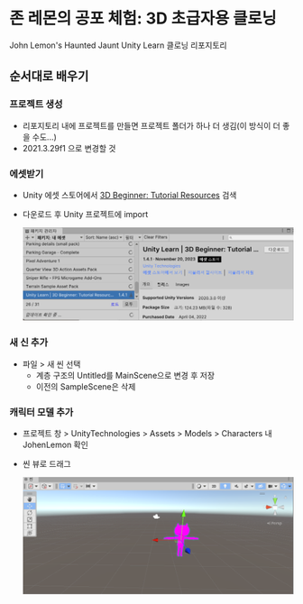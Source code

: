 # 존 레몬의 공포 체험: 3D 초급자용 클로닝
John Lemon's Haunted Jaunt Unity Learn 클로닝 리포지토리

## 순서대로 배우기

### 프로젝트 생성
- 리포지토리 내에 프로젝트를 만들면 프로젝트 폴더가 하나 더 생김(이 방식이 더 좋을 수도...)
- 2021.3.29f1 으로 변경할 것

### 에셋받기
- Unity 에셋 스토어에서 [3D Beginner: Tutorial Resources](https://assetstore.unity.com/packages/essentials/tutorial-projects/unity-learn-3d-beginner-tutorial-resources-urp-143848) 검색 

- 다운로드 후 Unity 프로젝트에 import

	![임포트](https://raw.githubusercontent.com/hugoMGSung/cloning-John-lemon-s-haunted-jaunt/main/images/johnlemon001.png)

### 새 신 추가
- 파일 > 새 씬 선택
	- 계층 구조의 Untitled를 MainScene으로 변경 후 저장
	- 이전의 SampleScene은 삭제

### 캐릭터 모델 추가	
- 프로젝트 창 > UnityTechnologies > Assets > Models > Characters 내 JohenLemon 확인
- 씬 뷰로 드래그

	![존레몬](https://raw.githubusercontent.com/hugoMGSung/cloning-John-lemon-s-haunted-jaunt/main/images/johnlemon003.png)
	



